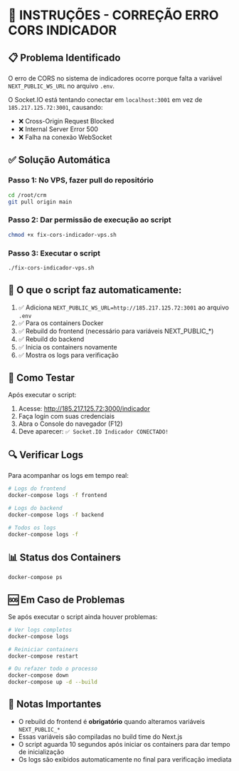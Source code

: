 # 🔧 INSTRUÇÕES - CORREÇÃO ERRO CORS INDICADOR

## 📋 Problema Identificado

O erro de CORS no sistema de indicadores ocorre porque falta a variável `NEXT_PUBLIC_WS_URL` no arquivo `.env`.

O Socket.IO está tentando conectar em `localhost:3001` em vez de `185.217.125.72:3001`, causando:
- ❌ Cross-Origin Request Blocked
- ❌ Internal Server Error 500
- ❌ Falha na conexão WebSocket

## ✅ Solução Automática

### Passo 1: No VPS, fazer pull do repositório

```bash
cd /root/crm
git pull origin main
```

### Passo 2: Dar permissão de execução ao script

```bash
chmod +x fix-cors-indicador-vps.sh
```

### Passo 3: Executar o script

```bash
./fix-cors-indicador-vps.sh
```

## 📝 O que o script faz automaticamente:

1. ✅ Adiciona `NEXT_PUBLIC_WS_URL=http://185.217.125.72:3001` ao arquivo `.env`
2. ✅ Para os containers Docker
3. ✅ Rebuild do frontend (necessário para variáveis NEXT_PUBLIC_*)
4. ✅ Rebuild do backend
5. ✅ Inicia os containers novamente
6. ✅ Mostra os logs para verificação

## 🧪 Como Testar

Após executar o script:

1. Acesse: http://185.217.125.72:3000/indicador
2. Faça login com suas credenciais
3. Abra o Console do navegador (F12)
4. Deve aparecer: `✅ Socket.IO Indicador CONECTADO!`

## 🔍 Verificar Logs

Para acompanhar os logs em tempo real:

```bash
# Logs do frontend
docker-compose logs -f frontend

# Logs do backend
docker-compose logs -f backend

# Todos os logs
docker-compose logs -f
```

## 📊 Status dos Containers

```bash
docker-compose ps
```

## 🆘 Em Caso de Problemas

Se após executar o script ainda houver problemas:

```bash
# Ver logs completos
docker-compose logs

# Reiniciar containers
docker-compose restart

# Ou refazer todo o processo
docker-compose down
docker-compose up -d --build
```

## 📌 Notas Importantes

- O rebuild do frontend é **obrigatório** quando alteramos variáveis `NEXT_PUBLIC_*`
- Essas variáveis são compiladas no build time do Next.js
- O script aguarda 10 segundos após iniciar os containers para dar tempo de inicialização
- Os logs são exibidos automaticamente no final para verificação imediata
